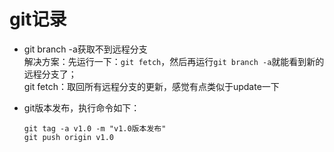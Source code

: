 # git记录

- git branch -a获取不到远程分支  
  解决方案：先运行一下：`git fetch`，然后再运行`git branch -a`就能看到新的远程分支了；  
  git fetch：取回所有远程分支的更新，感觉有点类似于update一下

- git版本发布，执行命令如下：  
  ``` 
  git tag -a v1.0 -m "v1.0版本发布"
  git push origin v1.0
  ```